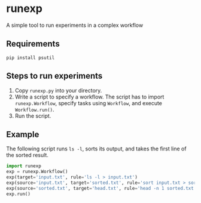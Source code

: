 # runexp

A simple tool to run experiments in a complex workflow

## Requirements

```
pip install psutil
```

## Steps to run experiments

1. Copy `runexp.py` into your directory.
2. Write a script to specify a workflow.  The script has to import `runexp.Workflow`, specify tasks using `Workflow`, and execute `Workflow.run()`.
3. Run the script.

## Example

The following script runs `ls -l`, sorts its output, and takes the first line of the sorted result.

```python
import runexp
exp = runexp.Workflow()
exp(target='input.txt', rule='ls -l > input.txt')
exp(source='input.txt', target='sorted.txt', rule='sort input.txt > sorted.txt')
exp(source='sorted.txt', target='head.txt', rule='head -n 1 sorted.txt > head.txt')
exp.run()
```

